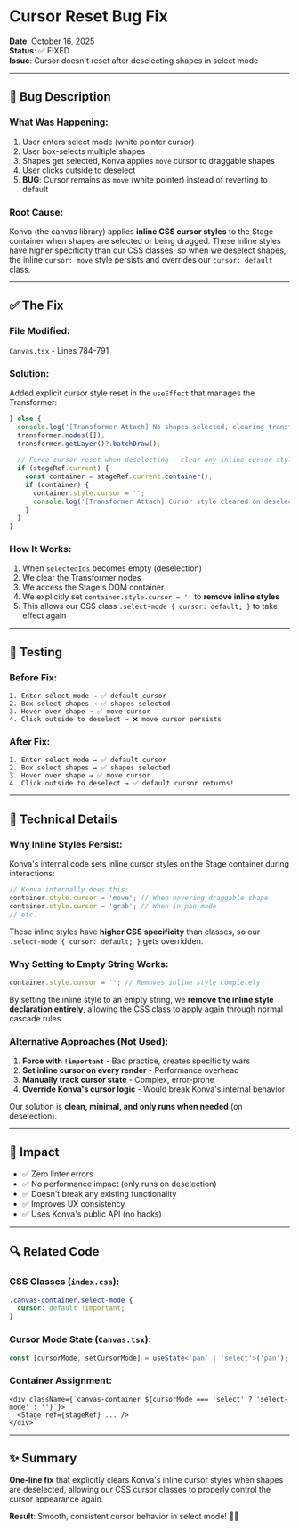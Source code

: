 # Cursor Reset Bug Fix

**Date**: October 16, 2025  
**Status**: ✅ FIXED  
**Issue**: Cursor doesn't reset after deselecting shapes in select mode

---

## 🐛 Bug Description

### **What Was Happening:**
1. User enters select mode (white pointer cursor)
2. User box-selects multiple shapes
3. Shapes get selected, Konva applies `move` cursor to draggable shapes
4. User clicks outside to deselect
5. **BUG**: Cursor remains as `move` (white pointer) instead of reverting to default

### **Root Cause:**
Konva (the canvas library) applies **inline CSS cursor styles** to the Stage container when shapes are selected or being dragged. These inline styles have higher specificity than our CSS classes, so when we deselect shapes, the inline `cursor: move` style persists and overrides our `cursor: default` class.

---

## ✅ The Fix

### **File Modified:**
`Canvas.tsx` - Lines 784-791

### **Solution:**
Added explicit cursor style reset in the `useEffect` that manages the Transformer:

```typescript
} else {
  console.log('[Transformer Attach] No shapes selected, clearing transformer');
  transformer.nodes([]);
  transformer.getLayer()?.batchDraw();
  
  // Force cursor reset when deselecting - clear any inline cursor styles set by Konva
  if (stageRef.current) {
    const container = stageRef.current.container();
    if (container) {
      container.style.cursor = '';
      console.log('[Transformer Attach] Cursor style cleared on deselect');
    }
  }
}
```

### **How It Works:**
1. When `selectedIds` becomes empty (deselection)
2. We clear the Transformer nodes
3. We access the Stage's DOM container
4. We explicitly set `container.style.cursor = ''` to **remove inline styles**
5. This allows our CSS class `.select-mode { cursor: default; }` to take effect again

---

## 🧪 Testing

### **Before Fix:**
```
1. Enter select mode → ✅ default cursor
2. Box select shapes → ✅ shapes selected
3. Hover over shape → ✅ move cursor
4. Click outside to deselect → ❌ move cursor persists
```

### **After Fix:**
```
1. Enter select mode → ✅ default cursor
2. Box select shapes → ✅ shapes selected
3. Hover over shape → ✅ move cursor
4. Click outside to deselect → ✅ default cursor returns!
```

---

## 📝 Technical Details

### **Why Inline Styles Persist:**
Konva's internal code sets inline cursor styles on the Stage container during interactions:
```javascript
// Konva internally does this:
container.style.cursor = 'move'; // When hovering draggable shape
container.style.cursor = 'grab'; // When in pan mode
// etc.
```

These inline styles have **higher CSS specificity** than classes, so our `.select-mode { cursor: default; }` gets overridden.

### **Why Setting to Empty String Works:**
```javascript
container.style.cursor = ''; // Removes inline style completely
```

By setting the inline style to an empty string, we **remove the inline style declaration entirely**, allowing the CSS class to apply again through normal cascade rules.

### **Alternative Approaches (Not Used):**
1. **Force with `!important`** - Bad practice, creates specificity wars
2. **Set inline cursor on every render** - Performance overhead
3. **Manually track cursor state** - Complex, error-prone
4. **Override Konva's cursor logic** - Would break Konva's internal behavior

Our solution is **clean, minimal, and only runs when needed** (on deselection).

---

## 🎯 Impact

- ✅ Zero linter errors
- ✅ No performance impact (only runs on deselection)
- ✅ Doesn't break any existing functionality
- ✅ Improves UX consistency
- ✅ Uses Konva's public API (no hacks)

---

## 🔍 Related Code

### **CSS Classes** (`index.css`):
```css
.canvas-container.select-mode {
  cursor: default !important;
}
```

### **Cursor Mode State** (`Canvas.tsx`):
```typescript
const [cursorMode, setCursorMode] = useState<'pan' | 'select'>('pan');
```

### **Container Assignment:**
```tsx
<div className={`canvas-container ${cursorMode === 'select' ? 'select-mode' : ''}`}>
  <Stage ref={stageRef} ... />
</div>
```

---

## ✨ Summary

**One-line fix** that explicitly clears Konva's inline cursor styles when shapes are deselected, allowing our CSS cursor classes to properly control the cursor appearance again.

**Result**: Smooth, consistent cursor behavior in select mode! 🎨✨

